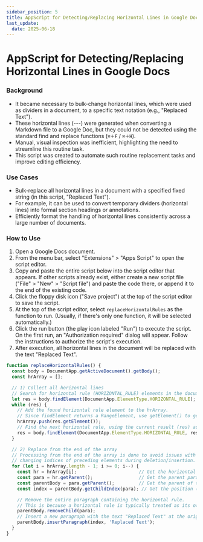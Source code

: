```yaml
---
sidebar_position: 5
title: AppScript for Detecting/Replacing Horizontal Lines in Google Docs
last_update:
  date: 2025-06-18
---
```


# AppScript for Detecting/Replacing Horizontal Lines in Google Docs

### Background
- It became necessary to bulk-change horizontal lines, which were used as dividers in a document, to a specific text notation (e.g., "Replaced Text").
- These horizontal lines (---) were generated when converting a Markdown file to a Google Doc, but they could not be detected using the standard find and replace functions (`⌘＋F` / `⌘＋H`).
- Manual, visual inspection was inefficient, highlighting the need to streamline this routine task.
- This script was created to automate such routine replacement tasks and improve editing efficiency.

### Use Cases
- Bulk-replace all horizontal lines in a document with a specified fixed string (in this script, "Replaced Text").
- For example, it can be used to convert temporary dividers (horizontal lines) into formal section headings or annotations.
- Efficiently format the handling of horizontal lines consistently across a large number of documents.

### How to Use
1.  Open a Google Docs document.
2.  From the menu bar, select "Extensions" > "Apps Script" to open the script editor.
3.  Copy and paste the entire script below into the script editor that appears.
    If other scripts already exist, either create a new script file ("File" > "New" > "Script file") and paste the code there, or append it to the end of the existing code.
4.  Click the floppy disk icon ("Save project") at the top of the script editor to save the script.
5.  At the top of the script editor, select `replaceHorizontalRules` as the function to run. (Usually, if there's only one function, it will be selected automatically.)
6.  Click the run button (the play icon labeled "Run") to execute the script.
    On the first run, an "Authorization required" dialog will appear. Follow the instructions to authorize the script's execution.
7.  After execution, all horizontal lines in the document will be replaced with the text "Replaced Text".

```javascript
function replaceHorizontalRules() {
  const body = DocumentApp.getActiveDocument().getBody();
  const hrArray = [];

  // 1) Collect all horizontal lines
  // Search for horizontal rule (HORIZONTAL_RULE) elements in the document body.
  let res = body.findElement(DocumentApp.ElementType.HORIZONTAL_RULE);
  while (res) {
    // Add the found horizontal rule element to the hrArray.
    // Since findElement returns a RangeElement, use getElement() to get the actual Element.
    hrArray.push(res.getElement());
    // Find the next horizontal rule, using the current result (res) as the starting point.
    res = body.findElement(DocumentApp.ElementType.HORIZONTAL_RULE, res);
  }

  // 2) Replace from the end of the array
  // Processing from the end of the array is done to avoid issues with
  // changing indices of preceding elements during deletion/insertion.
  for (let i = hrArray.length - 1; i >= 0; i--) {
    const hr = hrArray[i];                       // Get the horizontal rule element from the array
    const para = hr.getParent();                 // Get the parent paragraph element containing the horizontal rule
    const parentBody = para.getParent();         // Get the parent of that paragraph (usually the document body)
    const index = parentBody.getChildIndex(para); // Get the position (index) of the paragraph within the body

    // Remove the entire paragraph containing the horizontal rule.
    // This is because a horizontal rule is typically treated as its own paragraph.
    parentBody.removeChild(para);
    // Insert a new paragraph with the text "Replaced Text" at the original paragraph's location.
    parentBody.insertParagraph(index, 'Replaced Text');
  }
}
```
